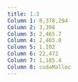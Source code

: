 ```yaml
---
title: 1.3
Column 1: 8,378,294
Column 2: 3,398
Column 3: 2,465.7
Column 4: 2,465.0
Column 5: 1,102
Column 6: 22,472
Column 7: 1,185.4
Column 8: cudaMalloc
---
```

